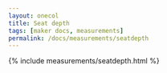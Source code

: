 ```yaml
---
layout: onecol
title: Seat depth
tags: [maker docs, measurements]
permalink: /docs/measurements/seatdepth
---
```

{% include measurements/seatdepth.html %}
